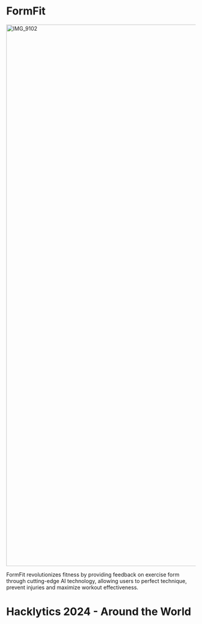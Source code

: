 # FormFit
<img width="1440" alt="IMG_9102" src="https://github.com/BANANAPEEL202/FormFit/assets/67805049/13702d97-81d5-4db8-b11a-9e609feb44bd">

FormFit revolutionizes fitness by providing feedback on exercise form through cutting-edge AI technology, allowing users to perfect technique, prevent injuries and maximize workout effectiveness.

# Hacklytics 2024 - Around the World
